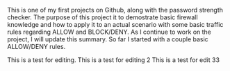 This is one of my first projects on Github, along with the password strength checker. The purpose of this project it to demostrate basic firewall knowledge and how to apply it to an actual scenario with some basic traffic rules regarding ALLOW and BLOCK/DENY. As I continue to work on the project, I will update this summary. So far I started with a couple basic ALLOW/DENY rules. 






This is a test for editing. This is a test for editing 2 This is a test for edit 33


